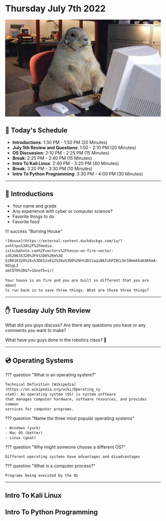 # Thursday July 7th 2022

![Squirrel](assets/squirrel-on-computer.jpg)

## 📆 Today's Schedule

- **Introductions**: 1:30 PM - 1:50 PM (20 Minutes)
- **July 5th Review and Questions**: 1:50 - 2:10 PM (20 Minutes)
- **OS Discussion**: 2:10 PM - 2:25 PM (15 Minutes)
- **Break**: 2:25 PM - 2:40 PM (15 Minutes)
- **Intro To Kali Linux**: 2:40 PM - 3:20 PM (40 Minutes)
- **Break**: 3:20 PM - 3:30 PM (10 Minutes)
- **Intro To Python Programming**: 3:30 PM - 4:00 PM (30 Minutes) 

---

## 🫡  Introductions

- Your name and grade
- Any experience with cyber or computer science?
- Favorite things to do
- Favorite food

!!! success "Burning House"

    ![House](https://external-content.duckduckgo.com/iu/?u=https%3A%2F%2Fmedia.
    istockphoto.com%2Fvectors%2Fhouse-on-fire-vector-id520616320%3Fk%3D6%26m%3D
    520616320%26s%3D612x612%26w%3D0%26h%3D21aqiNAfuhPZ8CLNr58mmXkaKdKhmA-OO1gLI
    amtQT0%3D&f=1&nofb=1/)

    Your house is on fire and you are built so different that you are about
    to run back in to save three things. What are those three things?

---

## ✋ Tuesday July 5th Review

What did you guys discuss? Are there any questions you have or any comments
you want to make?

What have you guys done in the robotics class? 🤖

---

## 💿 Operating Systems

??? question "What is an operating system?"

    Technical Definition [Wikipedia](https://en.wikipedia.org/wiki/Operating_sy
    stem): An operating system (OS) is system software 
    that manages computer hardware, software resources, and provides common 
    services for computer programs. 

??? question "Name the three most popular operating systems"

    - Windows (yuck)
    - Mac OS (better)
    - Linux (goat)

??? question "Why might someone choose a different OS?"
    
    Different operating systems have advantages and disadvantages

??? question "What is a computer process?"

    Programs being executed by the OS

---

## Intro To Kali Linux

## Intro To Python Programming



